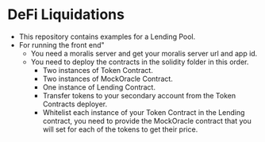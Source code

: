 # DeFi Liquidations
- This repository contains examples for a Lending Pool.
- For running the front end"
    - You need a moralis server and get your moralis server url and app id.
    - You need to deploy the contracts in the solidity folder in this order.
        - Two instances of Token Contract.
        - Two instances of MockOracle Contract.
        - One instance of Lending Contract.
        - Transfer tokens to your secondary account from the Token Contracts deployer.
        - Whitelist each instance of your Token Contract in the Lending contract, you need to provide the MockOracle contract that you will set for each of the tokens to get their price.